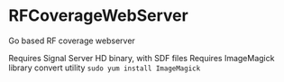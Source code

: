 # RFCoverageWebServer
Go based RF coverage webserver

Requires Signal Server HD binary, with SDF files
Requires ImageMagick library convert utility
`sudo yum install ImageMagick`